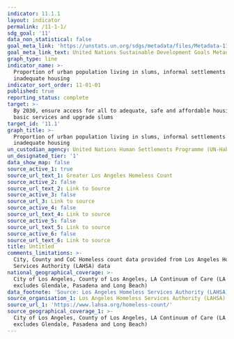 ```yaml
---
indicator: 11.1.1
layout: indicator
permalink: /11-1-1/
sdg_goal: '11'
data_non_statistical: false
goal_meta_link: 'https://unstats.un.org/sdgs/metadata/files/Metadata-11-01-01.pdf'
goal_meta_link_text: United Nations Sustainable Development Goals Metadata (PDF 93.1 KB)
graph_type: line
indicator_name: >-
  Proportion of urban population living in slums, informal settlements or
  inadequate housing
indicator_sort_order: 11-01-01
published: true
reporting_status: complete
target: >-
  By 2030, ensure access for all to adequate, safe and affordable housing and
  basic services and upgrade slums
target_id: '11.1'
graph_title: >-
  Proportion of urban population living in slums, informal settlements or
  inadequate housing
un_custodian_agency: United Nations Human Settlements Programme (UN-Habitat)
un_designated_tier: '1'
data_show_map: false
source_active_1: true
source_url_text_1: Greater Los Angeles Homeless Count
source_active_2: false
source_url_text_2: Link to Source
source_active_3: false
source_url_3: Link to source
source_active_4: false
source_url_text_4: Link to source
source_active_5: false
source_url_text_5: Link to source
source_active_6: false
source_url_text_6: Link to source
title: Untitled
comments_limitations: >-
  City, County and CoC Homeless count data provided from Los Angeles Homeless
  Services Authority (LAHSA) data
national_geographical_coverage: >-
  City of Los Angeles, County of Los Angeles, LA Continuum of Care (LA CoC
  excludes Glendale, Pasadena and Long Beach)
data_footnote: 'Source: Los Angeles Homeless Services Authority (LAHSA)'
source_organisation_1: Los Angeles Homeless Services Authority (LAHSA)
source_url_1: 'https://www.lahsa.org/homeless-count/'
source_geographical_coverage_1: >-
  City of Los Angeles, County of Los Angeles, LA Continuum of Care (LA CoC
  excludes Glendale, Pasadena and Long Beach)
---
```

